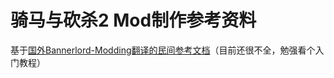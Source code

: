 # 骑马与砍杀2 Mod制作参考资料


基于[国外Bannerlord-Modding翻译的民间参考文档](https://github.com/YiGu-Studio/Documentation)（目前还很不全，勉强看个入门教程）
